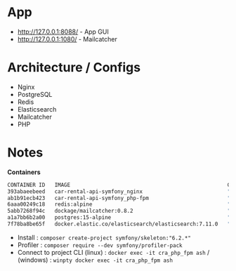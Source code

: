 # App

- http://127.0.0.1:8088/ - App GUI
- http://127.0.0.1:1080/ - Mailcatcher

# Architecture / Configs

- Nginx
- PostgreSQL
- Redis
- Elasticsearch
- Mailcatcher
- PHP

# Notes

**Containers**

```bash
CONTAINER ID   IMAGE                                                  COMMAND                  CREATED              STATUS              PORTS                                            NAMES
393abaeebeed   car-rental-api-symfony_nginx                           "/docker-entrypoint.…"   About a minute ago   Up About a minute   0.0.0.0:8088->80/tcp, 0.0.0.0:8084->443/tcp      cra_nginx
ab1b91ecb423   car-rental-api-symfony_php-fpm                         "docker-php-entrypoi…"   About a minute ago   Up About a minute   9000/tcp                                         cra_php_fpm
6aaa00249c18   redis:alpine                                           "docker-entrypoint.s…"   6 days ago           Up About a minute   0.0.0.0:6959->6379/tcp                           cra_redis
5abb7268f94c   dockage/mailcatcher:0.8.2                              "entrypoint mailcatc…"   6 days ago           Up About a minute   0.0.0.0:1025->1025/tcp, 0.0.0.0:1080->1080/tcp   cra_mailcatcher
a1a7bb6b2a00   postgres:15-alpine                                     "docker-entrypoint.s…"   6 days ago           Up About a minute   0.0.0.0:5454->5432/tcp                           cra_database
7f78ba8be65f   docker.elastic.co/elasticsearch/elasticsearch:7.11.0   "/bin/tini -- /usr/l…"   6 days ago           Up About a minute   0.0.0.0:9292->9200/tcp, 0.0.0.0:9393->9300/tcp   cra_elasticsearch

```

- Install : `composer create-project symfony/skeleton:"6.2.*"`
- Profiler : `composer require --dev symfony/profiler-pack`
- Connect to project CLI (linux) : `docker exec -it cra_php_fpm ash` / (windows) : `winpty docker exec -it cra_php_fpm ash`